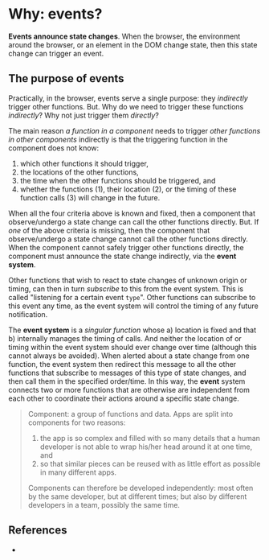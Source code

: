 # Why: events?

**Events announce state changes**. When the browser, the environment around the browser, or an element in the DOM change state, then this state change can trigger an event.

## The purpose of events

Practically, in the browser, events serve a single purpose: they *indirectly* trigger other functions. But. Why do we need to trigger these functions *indirectly*? Why not just trigger them *directly*?

The main reason *a function in a component* needs to trigger *other functions in other components* indirectly is that the triggering function in the component does not know:
1. which other functions it should trigger,
2. the locations of the other functions,
3. the time when the other functions should be triggered, and
4. whether the functions (1), their location (2), or the timing of these function calls (3) will change in the future.

When all the four criteria above is known and fixed, then a component that observe/undergo a state change can call the other functions directly. But. If *one* of the above criteria is missing, then the component that observe/undergo a state change cannot call the other functions directly. When the component cannot safely trigger other functions directly, the component must announce the state change indirectly, via the **event system**.

Other functions that wish to react to state changes of unknown origin or timing, can then in turn *subscribe* to this from the event system. This is called "listening for a certain event `type`". Other functions can subscribe to this event any time, as the event system will control the timing of any future notification. 
 
The **event system** is a *singular function* whose a) location is fixed and that b) internally manages the timing of calls. And neither the location of or timing within the event system should ever change over time (although this cannot always be avoided). When alerted about a state change from one function, the event system then redirect this message to all the other functions that subscribe to messages of this type of state changes, and then call them in the specified order/time. In this way, the **event** system connects two or more functions that are otherwise are independent from each other to coordinate their actions around a specific state change.

> Component: a group of functions and data. Apps are split into components for two reasons:
>   1. the app is so complex and filled with so many details that a human developer is not able to wrap his/her head around it at one time, and 
>   2. so that similar pieces can be reused with as little effort as possible in many different apps.
>
> Components can therefore be developed independently: most often by the same developer, but at different times; but also by different developers in a team, possibly the same time.    

## References

 * 